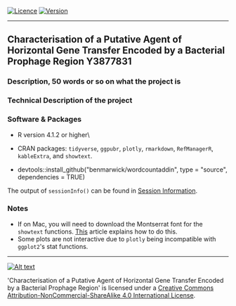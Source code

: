 [![Licence](https://img.shields.io/badge/Licence-CC-green)](http://creativecommons.org/licenses/by-nc-sa/4.0/)
[![Version](https://img.shields.io/badge/R-4.1.2-blue)](https://www.r-project.org/)

---
Characterisation of a Putative Agent of Horizontal Gene Transfer Encoded by
  a Bacterial Prophage Region
Y3877831
---

### Description, 50 words or so on what the project is

### Technical Description of the project



### Software & Packages

- R version 4.1.2 or higher\
- CRAN packages: `tidyverse`, `ggpubr`, `plotly`, `rmarkdown`, `RefManagerR`, `kableExtra`, and `showtext`.

- devtools::install_github("benmarwick/wordcountaddin", type = "source", dependencies = TRUE)

The output of `sessionInfo()` can be found in [Session Information](session_info.md).

### Notes
* If on Mac, you will need to download the Montserrat font for the `showtext` functions. [This](https://babichmorrowc.github.io/post/2019-10-11-google-fonts/) article explains how to do this.
* Some plots are not interactive due to `plotly` being incompatible with `ggplot2`'s stat functions.

-----------------------------------------------------------------------
[![Alt text](https://i.creativecommons.org/l/by-nc-sa/4.0/88x31.png)](http://creativecommons.org/licenses/by-nc-sa/4.0/)

'Characterisation of a Putative Agent of Horizontal Gene Transfer Encoded by a Bacterial Prophage Region' is licensed under a [Creative Commons Attribution-NonCommercial-ShareAlike 4.0 International License](http://creativecommons.org/licenses/by-nc-sa/4.0/).
